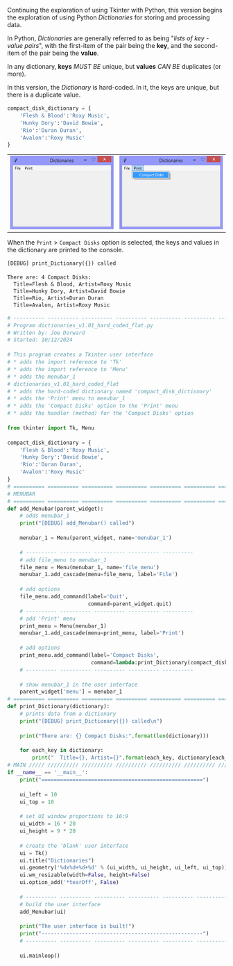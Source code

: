 Continuing the exploration of using Tkinter with Python, this version
begins the exploration of using Python *Dictionaries* for storing and
processing data.

In Python, *Dictionaries* are generally referred to as being 
"*lists of key - value pairs*", with the first-item of the pair being the
**key**, and the second-item of the pair being the **value**.

In any dictionary, **keys** *MUST BE* unique, but **values** *CAN BE*
duplicates (or more).

In this version, the *Dictionary* is hard-coded. In it, the keys
are unique, but there is a duplicate value.

```Python
compact_disk_dictionary = {
    'Flesh & Blood':'Roxy Music',
    'Hunky Dory':'David Bowie',
    'Rio':'Duran Duran',
    'Avalon':'Roxy Music'
}
```

|||
|-|-|
|![dictionaries_v1.01_hard_coded_flat.py](illustrations/dictionaries_v1.01_hard_coded_flat_first.png)|![dictionaries_v1.01_hard_coded_flat.py](illustrations/dictionaries_v1.01_hard_coded_flat_second.png)|

When the `Print` > `Compact Disks` option is selected, the keys and values
in the dictionary are printed to the console.

```Console
[DEBUG] print_Dictionary({}) called

There are: 4 Compact Disks:
  Title=Flesh & Blood, Artist=Roxy Music
  Title=Hunky Dory, Artist=David Bowie
  Title=Rio, Artist=Duran Duran
  Title=Avalon, Artist=Roxy Music
```

```Python
# ---------- ---------- ---------- ---------- ---------- ---------- ---------- ----------
# Program dictionaries_v1.01_hard_coded_flat.py
# Written by: Joe Dorward
# Started: 10/12/2024

# This program creates a Tkinter user interface
# * adds the import reference to 'Tk'
# * adds the import reference to 'Menu'
# * adds the menubar_1
# dictionaries_v1.01_hard_coded_flat
# * adds the hard-coded dictionary named 'compact_disk_dictionary'
# * adds the 'Print' menu to menubar_1
# * adds the 'Compact Disks' option to the 'Print' menu
# * adds the handler (method) for the 'Compact Disks' option

from tkinter import Tk, Menu

compact_disk_dictionary = {
    'Flesh & Blood':'Roxy Music',
    'Hunky Dory':'David Bowie',
    'Rio':'Duran Duran',
    'Avalon':'Roxy Music'
}
# ========== ========== ========== ========== ========== ========== ========== ==========
# MENUBAR
# ========== ========== ========== ========== ========== ========== ========== ==========
def add_Menubar(parent_widget):
    # adds menubar_1
    print("[DEBUG] add_Menubar() called")

    menubar_1 = Menu(parent_widget, name='menubar_1')

    # ---------- ---------- ---------- ---------- ---------- 
    # add file_menu to menubar_1
    file_menu = Menu(menubar_1, name='file_menu')
    menubar_1.add_cascade(menu=file_menu, label='File')
    
    # add options
    file_menu.add_command(label='Quit',
                          command=parent_widget.quit)
    # ---------- ---------- ---------- ---------- ----------
    # add 'Print' menu
    print_menu = Menu(menubar_1)
    menubar_1.add_cascade(menu=print_menu, label='Print')

    # add options
    print_menu.add_command(label='Compact Disks',
                           command=lambda:print_Dictionary(compact_disk_dictionary))
    # ---------- ---------- ---------- ---------- ----------

    # show menubar_1 in the user interface
    parent_widget['menu'] = menubar_1
# ========== ========== ========== ========== ========== ========== ========== ==========
def print_Dictionary(dictionary):
    # prints data from a dictionary
    print("[DEBUG] print_Dictionary({}) called\n")

    print("There are: {} Compact Disks:".format(len(dictionary)))

    for each_key in dictionary:
        print("  Title={}, Artist={}".format(each_key, dictionary[each_key]))
# MAIN ///// ////////// ////////// ////////// ////////// ////////// ////////// //////////
if __name__ == '__main__':        
    print("====================================================")

    ui_left = 10
    ui_top = 10

    # set UI window proportions to 16:9
    ui_width = 16 * 20
    ui_height = 9 * 20

    # create the 'blank' user interface
    ui = Tk()
    ui.title("Dictionaries")
    ui.geometry('%dx%d+%d+%d' % (ui_width, ui_height, ui_left, ui_top))
    ui.wm_resizable(width=False, height=False)
    ui.option_add('*tearOff', False)

    # ---------- ---------- ---------- ---------- ---------- ---------- ---------- ----------
    # build the user interface
    add_Menubar(ui)

    print("The user interface is built!")
    print("----------------------------------------------------")
    # ---------- ---------- ---------- ---------- ---------- ---------- ---------- ----------

    ui.mainloop()
```
